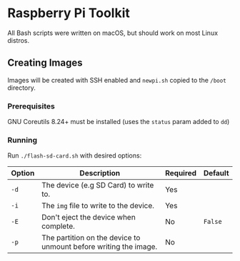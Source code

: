 # Raspberry Pi Toolkit

All Bash scripts were written on macOS, but should work on most Linux distros.

## Creating Images

Images will be created with SSH enabled and `newpi.sh` copied to the `/boot` directory.

### Prerequisites

GNU Coreutils 8.24+ must be installed (uses the `status` param added to `dd`)

### Running

Run `./flash-sd-card.sh` with desired options:

|Option|Description|Required|Default|
|---|---|---|---|
|`-d`|The device (e.g SD Card) to write to.|Yes||
|`-i`|The `img` file to write to the device.|Yes||
|`-E`|Don't eject the device when complete.|No|`False`|
|`-p`|The partition on the device to unmount before writing the image.|No||

